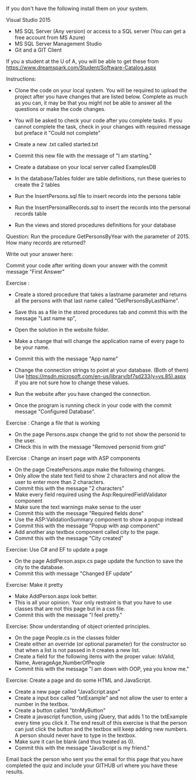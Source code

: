 If you don't have the following install them on your system.

Visual Studio 2015 
* MS SQL Server (Any version) or access to a SQL server (You can get a free account from MS Azure)
* MS SQL Server Management Studio 
* Git and a GIT Client

If you a student at the U of A, you will be able to get these from https://www.dreamspark.com/Student/Software-Catalog.aspx 

Instructions:
* Clone the code on your local system. You will be required to upload the project after you have changes that are listed below.  Complete as much as you can, it may be that you might not be able to answer all the questions or make the code changes.
* You will be asked to check your code after you complete tasks. If you cannot complete the task, check in your changes with required message but preface it "Could not complete"
* Create a new .txt called started.txt
* Commit this new file with the message of "I am starting."

* Create a database on your local server called ExamplesDB
* In the database/Tables folder are table definitions, run these queries to create the 2 tables
* Run the InsertPersons.sql file to insert records into the persons table
* Run the InsertPersonalRecords.sql to insert the records into the personal records table
* Run the views and stored procedures definitions for your database



Question:
Run the procedure GetPersonsByYear with the parameter of 2015.
How many records are returned?

Write out your answer here:

Commit your code after writing down your answer with the commit message "First Answer"

Exercise :
* Create a stored procedure that takes a lastname parameter and returns all the persons with that last name called "GetPersonsByLastName".
* Save this as a file in the stored procedures tab and commit this with the message "Last name sp",

* Open the solution in the website folder.
* Make a change that will change the application name of every page to be your name.
* Commit this with the message "App name"


* Change the connection strings to point at your database. (Both of them)
Use https://msdn.microsoft.com/en-us/library/bf7sd233(v=vs.85).aspx if you are not sure how to change these values.
* Run the website after you have changed the connection.
* Once the program is running check in your code with the commit message "Configured Database".

Exercise : Change a file that is working
* On the page Persons.aspx change the grid to not show the personid to the user.
* CHeck this in with the message "Removed personid from grid"

Exercise : Change an insert page with ASP components
* On the page CreatePersons.aspx make the following changes.
* Only allow the state text field to show 2 characters and not allow the user to enter more than 2 characters.
* Commit this with the message "2 characters"
* Make every field required using the Asp:RequiredFieldValidator component
* Make sure the text warnings make sense to the user
* Commit this with the message "Required fields done"
* Use the ASP:ValidationSummary component to show a popup instead 
* Commit this with the message "Popup with asp component"
* Add another asp textbox component called city to the page.
* Commit this with the message "City created"

Exercise: Use C# and EF to update a page
* On the page AddPerson.aspx.cs page update the function to save the city to the database.
* Commit this with message "Changed EF update"

Exercise: Make it pretty
* Make AddPerson.aspx look better.
* This is all your opinion. Your only restraint is that you have to use classes that are not this page but in a css file.
* Commit this with the message "I feel pretty."

Exercise: Show understanding of object oriented principles.
* On the page People.cs in the classes folder
* Create either an override (or optional parameter) for the constructor so that when a list is not passed in it creates a new list.
* Create a field for the following items with the proper value: IsValid, Name, AverageAge,NumberOfPeople
* Commit this with the message "I am down with OOP, yea you know me."

Exercise: Create a page and do some HTML and JavaScript.
* Create a new page called "JavaScript.aspx"
* Create a input box called "txtExample" and not allow the user to enter a number in the textbox.
* Create a button called "btnMyButton"
* Create a javascript function, using jQuery, that adds 1 to the txtExample every time you click it. The end result of this exercise is that the person can just click the button and the textbox will keep adding new numbers. A person should never have to type in the textbox.
* Make sure it can be blank (and thus treated as 0). 
* Commit this with the message "JavaScript is my friend."

Email back the person who sent you the email for this page that you have completed the quiz and include your GITHUB url where you have these results.
